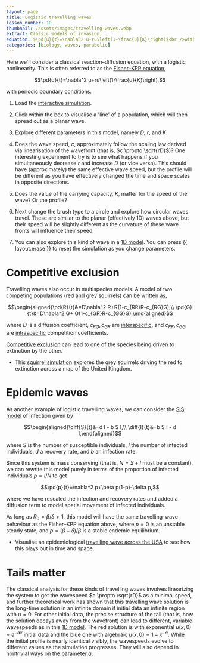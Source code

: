 ```yaml
---
layout: page
title: Logistic travelling waves
lesson_number: 10
thumbnail: /assets/images/travelling-waves.webp
extract: Classic models of invasion
equation: $\pd{u}{t}=\nabla^2 u+ru\left(1-\frac{u}{K}\right)$<br />with periodic boundary conditions
categories: [biology, waves, parabolic]
---
```

Here we'll consider a classical reaction–diffusion equation, with a logistic nonlinearity. This is often referred to as the [Fisher–KPP equation](https://en.wikipedia.org/wiki/Fisher%27s_equation),

$$\pd{u}{t}=\nabla^2 u+ru\left(1-\frac{u}{K}\right),$$

with periodic boundary conditions.

1. Load the [interactive simulation](/sim/?preset=travellingWave). 

1. Click within the box to visualise a 'line' of a population, which will then spread out as a planar wave. 

1. Explore different parameters in this model, namely $D$, $r$, and $K$. 
 
1. Does the wave speed, $c$, approximately follow the scaling law derived via linearisation of the wavefront (that is, $c \propto \sqrt{rD}$)? One interesting experiment to try is to see what happens if you simultaneously decrease $r$ and increase $D$ (or vice versa). This should have (approximately) the same effective wave speed, but the profile will be different as you have effectively changed the time and space scales in opposite directions.

1. Does the value of the carrying capacity, $K$, matter for the speed of the wave? Or the profile?

1. Next change the brush type to a circle and explore how circular waves travel. These are similar to the planar (effectively 1D) waves above, but their speed will be slightly different as the curvature of these wave fronts will influence their speed.

1. You can also explore this kind of wave in a [1D model](/sim/?preset=travellingWave1D). You can press {{ layout.erase }} to reset the simulation as you change parameters.

# Competitive exclusion

Travelling waves also occur in multispecies models. A model of two competing populations (red and grey squirrels) can be written as,

$$\begin{aligned}\pd{R}{t}&=D\nabla^2 R+R(1-c_{RR}R-c_{RG}G),\\ \pd{G}{t}&=D\nabla^2 G+ G(1-c_{GR}R-c_{GG}G),\end{aligned}$$

where $D$ is a diffusion coefficient,  $c_{RG}, c_{GR}$ are [interspecific](https://en.wikipedia.org/wiki/Interspecific_competition), and $c_{RR},c_{GG}$ are [intraspecific](https://en.wikipedia.org/wiki/Intraspecific_competition) competition coefficients. 

[Competitive exclusion](https://en.wikipedia.org/wiki/Competitive_exclusion_principle) can lead to one of the species being driven to extinction by the other. 

* This [squirrel simulation](/sim/?preset=RedGreyInvasionUK) explores the grey squirrels driving the red to extinction across a map of the United Kingdom.

# Epidemic waves

As another example of logistic travelling waves, we can consider the [SIS model](https://en.wikipedia.org/wiki/Compartmental_models_in_epidemiology#Variations_on_the_basic_SIR_model) of infection given by

$$\begin{aligned}\diff{S}{t}&=d I - b S I,\\ \diff{I}{t}&=b S I - d I,\end{aligned}$$

where $S$ is the number of susceptible individuals, $I$ the number of infected individuals, $d$ a recovery rate, and $b$ an infection rate. 

Since this system is mass conserving (that is, $N=S + I$ must be a constant), we can rewrite this model purely in terms of the proportion of infected individuals $p = I/N$ to get

$$\pd{p}{t}=\nabla^2 p+\beta p(1-p)-\delta p,$$

where we have rescaled the infection and recovery rates and added a diffusion term to model spatial movement of infected individuals. 

As long as $R_0 = \beta/\delta > 1$, this model will have the same travelling-wave behaviour as the Fisher–KPP equation above, where $p=0$ is an unstable steady state, and $p=(\beta - \delta)/\beta$ is a stable endemic equilibrium. 

* Visualise an epidemiological [travelling wave across the USA](/sim/?preset=SpanishFluWave) to see how this plays out in time and space.

# Tails matter

The classical analysis for these kinds of travelling waves involves linearizing the system to get the wavespeed $c \propto \sqrt{rD}$ as a minimal speed, and further theoretical work has shown that this travelling wave solution is the long-time solution in an infinite domain if initial data an infinite region with $u=0$. For other initial data, the precise structure of the tail (that is, how the solution decays away from the wavefront) can lead to different, variable wavespeeds as in this [1D model](/sim/?preset=travellingWave1DTails). The red solution is with exponential $u(x,0) = e^{-ax}$ initial data and the blue one with algebraic $u(x,0) = 1-x^{-a}$. While the initial profile is nearly identical visibly, the wavespeeds evolve to different values as the simulation progresses. They will also depend in nontrivial ways on the parameter $a$.





